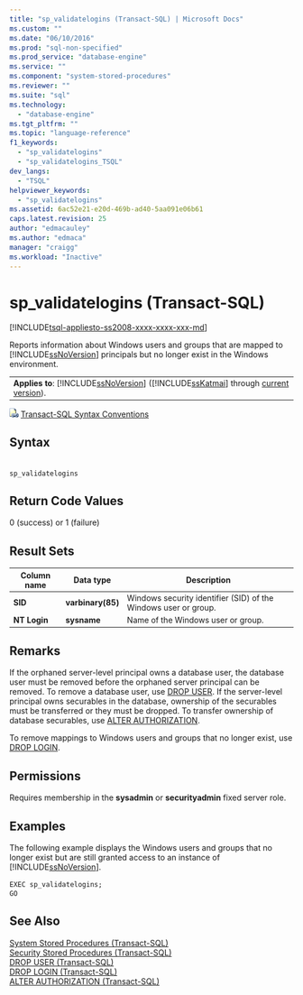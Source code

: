 ```yaml
---
title: "sp_validatelogins (Transact-SQL) | Microsoft Docs"
ms.custom: ""
ms.date: "06/10/2016"
ms.prod: "sql-non-specified"
ms.prod_service: "database-engine"
ms.service: ""
ms.component: "system-stored-procedures"
ms.reviewer: ""
ms.suite: "sql"
ms.technology: 
  - "database-engine"
ms.tgt_pltfrm: ""
ms.topic: "language-reference"
f1_keywords: 
  - "sp_validatelogins"
  - "sp_validatelogins_TSQL"
dev_langs: 
  - "TSQL"
helpviewer_keywords: 
  - "sp_validatelogins"
ms.assetid: 6ac52e21-e20d-469b-ad40-5aa091e06b61
caps.latest.revision: 25
author: "edmacauley"
ms.author: "edmaca"
manager: "craigg"
ms.workload: "Inactive"
---
```

# sp_validatelogins (Transact-SQL)
[!INCLUDE[tsql-appliesto-ss2008-xxxx-xxxx-xxx-md](../../includes/tsql-appliesto-ss2008-xxxx-xxxx-xxx-md.md)]

  Reports information about Windows users and groups that are mapped to [!INCLUDE[ssNoVersion](../../includes/ssnoversion-md.md)] principals but no longer exist in the Windows environment.  
  
||  
|-|  
|**Applies to**: [!INCLUDE[ssNoVersion](../../includes/ssnoversion-md.md)] ([!INCLUDE[ssKatmai](../../includes/sskatmai-md.md)] through [current version](http://go.microsoft.com/fwlink/p/?LinkId=299658)).|  
  
 ![Topic link icon](../../database-engine/configure-windows/media/topic-link.gif "Topic link icon") [Transact-SQL Syntax Conventions](../../t-sql/language-elements/transact-sql-syntax-conventions-transact-sql.md)  
  
## Syntax  
  
```  
  
sp_validatelogins  
```  
  
## Return Code Values  
 0 (success) or 1 (failure)  
  
## Result Sets  
  
|Column name|Data type|Description|  
|-----------------|---------------|-----------------|  
|**SID**|**varbinary(85)**|Windows security identifier (SID) of the Windows user or group.|  
|**NT Login**|**sysname**|Name of the Windows user or group.|  
  
## Remarks  
 If the orphaned server-level principal owns a database user, the database user must be removed before the orphaned server principal can be removed. To remove a database user, use [DROP USER](../../t-sql/statements/drop-user-transact-sql.md). If the server-level principal owns securables in the database, ownership of the securables must be transferred or they must be dropped. To transfer ownership of database securables, use [ALTER AUTHORIZATION](../../t-sql/statements/alter-authorization-transact-sql.md).  
  
 To remove mappings to Windows users and groups that no longer exist, use [DROP LOGIN](../../t-sql/statements/drop-login-transact-sql.md).  
  
## Permissions  
 Requires membership in the **sysadmin** or **securityadmin** fixed server role.  
  
## Examples  
 The following example displays the Windows users and groups that no longer exist but are still granted access to an instance of [!INCLUDE[ssNoVersion](../../includes/ssnoversion-md.md)].  
  
```  
EXEC sp_validatelogins;  
GO  
```  
  
## See Also  
 [System Stored Procedures &#40;Transact-SQL&#41;](../../relational-databases/system-stored-procedures/system-stored-procedures-transact-sql.md)   
 [Security Stored Procedures &#40;Transact-SQL&#41;](../../relational-databases/system-stored-procedures/security-stored-procedures-transact-sql.md)   
 [DROP USER &#40;Transact-SQL&#41;](../../t-sql/statements/drop-user-transact-sql.md)   
 [DROP LOGIN &#40;Transact-SQL&#41;](../../t-sql/statements/drop-login-transact-sql.md)   
 [ALTER AUTHORIZATION &#40;Transact-SQL&#41;](../../t-sql/statements/alter-authorization-transact-sql.md)  
  
  
